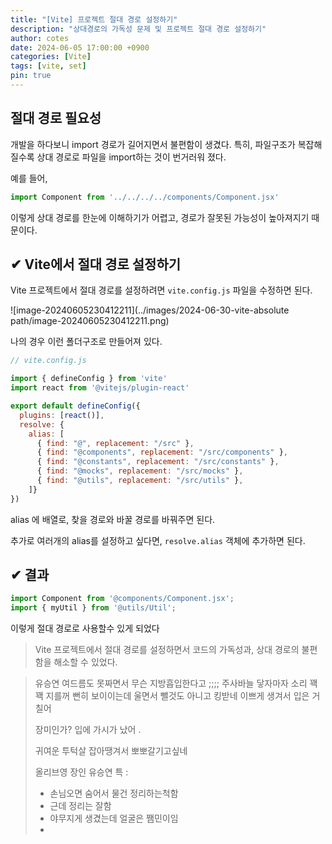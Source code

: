 ```yaml
---
title: "[Vite] 프로젝트 절대 경로 설정하기"
description: "상대경로의 가독성 문제 및 프로젝트 절대 경로 설정하기"
author: cotes
date: 2024-06-05 17:00:00 +0900
categories: [Vite]
tags: [vite, set]
pin: true
---
```




## 절대 경로 필요성 

개발을 하다보니 import 경로가 길어지면서 불편함이 생겼다. 특히, 파일구조가 복잡해질수록 상대 경로로 파일을 import하는 것이 번거러워 졌다. 

예를 들어,

```javascript
import Component from '../../../../components/Component.jsx'
```

이렇게  상대 경로를 한눈에 이해하기가 어렵고, 경로가 잘못된 가능성이 높아져지기 때문이다.



## ✔ Vite에서 절대 경로 설정하기 

Vite 프로젝트에서 절대 경로를 설정하려면 `vite.config.js` 파일을 수정하면 된다.

![image-20240605230412211](../images/2024-06-30-vite-absolute path/image-20240605230412211.png)

나의 경우 이런 폴더구조로 만들어져 있다.

```javascript
// vite.config.js

import { defineConfig } from 'vite'
import react from '@vitejs/plugin-react'

export default defineConfig({
  plugins: [react()],
  resolve: {
    alias: [
      { find: "@", replacement: "/src" },
      { find: "@components", replacement: "/src/components" },
      { find: "@constants", replacement: "/src/constants" },
      { find: "@mocks", replacement: "/src/mocks" },
      { find: "@utils", replacement: "/src/utils" },
    ]}
})

```

alias 에 배열로, 찾을 경로와 바꿀 경로를 바꿔주면 된다.

추가로 여러개의 alias를 설정하고 싶다면, `resolve.alias` 객체에 추가하면 된다.



## ✔ 결과

``` javascript
import Component from '@components/Component.jsx';
import { myUtil } from '@utils/Util';
```

이렇게  절대 경로로 사용할수 있게 되었다 



> Vite 프로젝트에서 절대 경로를 설정하면서  코드의 가독성과, 상대 경로의 불편함을 해소할 수  있었다.



> 유승연 여드름도 못짜면서 무슨 지방흡입한다고 ;;;;  주사바늘 닿자마자 소리 꽥꽥 지를꺼 뻔히 보이이는데 울면서 뺄것도 아니고 킹받네 이쁘게 생겨서 입은 거칠어
>
> 장미인가? 입에 가시가 났어 .
>
> 귀여운 투턱살 잡아땡겨서 뽀뽀갈기고싶네 
>
> 올리브영 장인 유승연 특  : 
>
> - 손님오면 숨어서 물건 정리하는척함 
> - 근데 정리는 잘함 
> - 야무지게 생겼는데 얼굴은 쨈민이임 
> - 

